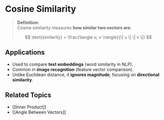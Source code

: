 # Cosine Similarity

> **Definition:**  
> Cosine similarity measures **how similar two vectors are**:
> 
> $$
 \text{similarity} = \frac{\langle u, v \rangle}{\| u \| \| v \|}
 $$

## **Applications**
- Used to compare **text embeddings** (word similarity in NLP).
- Common in **image recognition** (feature vector comparison).
- Unlike Euclidean distance, it **ignores magnitude**, focusing on **directional similarity**.
## **Related Topics**
- [[Inner Product]]
- [[Angle Between Vectors]]
